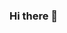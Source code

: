 ### Hi there 👋

<!--
**manuj10/manuj10** is a ✨ _special_ ✨ repository because its `README.md` (this file) appears on your GitHub profile.

Here are some ideas to get you started:

- 🔭 I’m currently working on ...
🌱 I’m currently learning Human Computer Interaction
- 👯 I’m looking to collaborate on ...
- 🤔 I’m looking for help with ...
💬 Ask me about Design/Salesforce
📫 How to reach me: mail me @ contact@manujpaliwal.com
- 😄 Pronouns: ...
- ⚡ Fun fact: ...
-->

